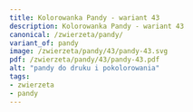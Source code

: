 ```yaml
---
title: Kolorowanka Pandy - wariant 43
description: Kolorowanka Pandy - wariant 43
canonical: /zwierzeta/pandy/
variant_of: pandy
image: /zwierzeta/pandy/43/pandy-43.svg
pdf: /zwierzeta/pandy/43/pandy-43.pdf
alt: "pandy do druku i pokolorowania"
tags:
- zwierzeta
- pandy
---
```

